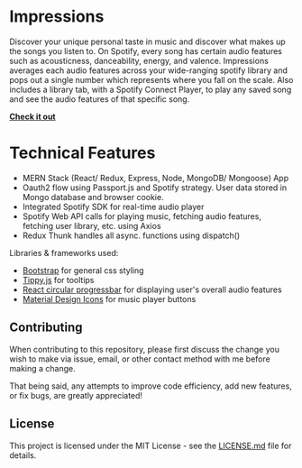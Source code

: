 Impressions
==============
Discover your unique personal taste in music and discover what makes up the songs you listen to. On Spotify, every song has certain audio features such as acousticness, danceability, energy, and valence. Impressions averages each audio features across your wide-ranging spotify library and pops out a single number which represents where you fall on the scale. Also includes a library tab, with a Spotify Connect Player, to play any saved song and see the audio features of that specific song.

**[Check it out](https://secure-sea-10538.herokuapp.com/)**

Technical Features
========
- MERN Stack (React/ Redux, Express, Node, MongoDB/ Mongoose) App
- Oauth2 flow using Passport.js and Spotify strategy. User data stored in Mongo database and browser cookie.
- Integrated Spotify SDK for real-time audio player
- Spotify Web API calls for playing music, fetching audio features, fetching user library, etc. using Axios
- Redux Thunk handles all async. functions using dispatch()

Libraries & frameworks used:
- [Bootstrap](https://github.com/twbs/bootstrap) for general css styling
- [Tippy.js](https://github.com/atomiks/tippyjs) for tooltips
- [React circular progressbar](https://github.com/kevinsqi/react-circular-progressbar) for displaying user's overall audio features
- [Material Design Icons](https://github.com/material-components/material-components-web) for music player buttons


Contributing
-------

When contributing to this repository, please first discuss the change you wish to make via issue, email, or other contact method with me before making a change.

That being said, any attempts to improve code efficiency, add new features, or fix bugs, are greatly appreciated!

License
--

This project is licensed under the MIT License - see the [LICENSE.md](/LICENSE.md) file for details.
